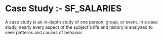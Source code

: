 # Case Study :- SF_SALARIES
A case study is an in-depth study of one person, group, or event. In a case study, nearly every aspect of the subject's life and history is analyzed to seek patterns and causes of behavior.

